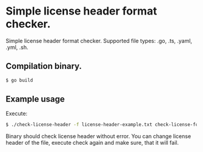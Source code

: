# Simple license header format checker.

Simple license header format checker. Supported file types: .go, .ts, .yaml, .yml, .sh.

## Compilation binary.

```bash
$ go build
```

## Example usage

Execute:

```bash
$ ./check-license-header -f license-header-example.txt check-license-formating.go
```

Binary should check license header without error. You can change license header of the file,
execute check again and make sure, that it will fail.
